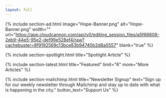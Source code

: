 ```yaml
---
layout: full
---
```

{% include section-ad.html image="Hope-Banner.png" alt="Hope-Banner.png" width="" url="https://app.cloudcannon.com/api/v0/editing_session_files/a5f66608-2eb9-44e5-95e2-def99e528ef4/raw?cachebuster=8f9192569c13bce83b94740b2d8a0557" blank="true" %}

{% include section-spotlight.html title="Spotlight Article" %}

{% include section-latest.html title="Featured" limit="6" more="More Articles" %}

{% include section-mailchimp.html title="Newsletter Signup" text="Sign up for our weekly newsletter through Mailchimp and stay up to date with what is happening in the city." button_text="Support Us" %}